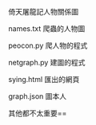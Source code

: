 倚天屠龍記人物關係圖



names.txt  爬蟲的人物圖

peocon.py 爬人物的程式

netgraph.py 建圖的程式

sying.html 匯出的網頁

graph.json 圖本人


其他都不太重要==

